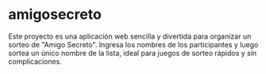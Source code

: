 # amigosecreto
Este proyecto es una aplicación web sencilla y divertida para organizar un sorteo de "Amigo Secreto". Ingresa los nombres de los participantes y luego sortea un único nombre de la lista, ideal para juegos de sorteo rápidos y sin complicaciones.

